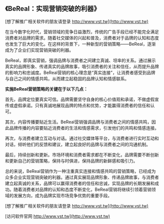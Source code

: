 ## **《BeReal：实现营销突破的利器》**

[想了解推广相关软件的朋友请登录 http://www.vst.tw](http://www.vst.tw)

在当今数字化时代，营销领域的竞争日益激烈，传统的广告手段已经不能完全满足消费者对品牌的需求。随着社交媒体的兴起和普及，消费者对于品牌的认知和态度也发生了巨大的变化。在这样的背景下，一种新型的营销策略——BeReal，逐渐成为了企业们实现营销突破的利器。

BeReal，即真实营销，强调品牌与消费者之间建立真诚、坦率的关系。通过展示真实的品牌形象、传递真实的品牌故事，吸引消费者的关注和信任，从而提升品牌的影响力和忠诚度。BeReal营销的核心理念是“真实连接”，让消费者感受到品牌与自己之间的情感共鸣，从而建立起稳固的品牌认知和情感联系。

**实施BeReal营销策略的关键在于以下几点：**

首先，品牌定位要真实可信。品牌需要坚守自身的核心价值观和承诺，不做虚假宣传或虚假承诺。只有真诚地展现品牌的特点和优势，才能赢得消费者的信任和认可。

其次，内容传播要贴近生活。BeReal营销强调品牌与消费者之间的情感共鸣，因此品牌传播的内容要贴近消费者的生活和情感需求，引发他们的共鸣和情感连接。

再次，与消费者建立互动与对话。通过社交媒体等平台，与消费者进行实时互动和对话，倾听他们的反馈和建议，建立起良好的品牌与消费者之间的沟通机制。

最后，持续创新和更新。市场环境和消费者需求都在不断变化，品牌需要不断创新和更新自己的营销策略，保持与时俱进，保持品牌的新鲜感和吸引力。

总的来说，BeReal营销作为一种注重真实连接和情感共鸣的营销策略，已经成为众多企业实现营销突破的利器。通过真实展现品牌形象、传递品牌故事，与消费者建立起真诚的关系，品牌可以赢得消费者的信任和忠诚，实现品牌的长期发展和成功。随着消费者对品牌的认知和态度不断变化，BeReal营销将继续引领着营销领域的发展方向，成为品牌实现市场竞争优势的重要手段。

[想了解推广相关软件的朋友请登录 http://www.vst.tw](http://www.vst.tw)


[访问软件官网 http://www.vst.tw](http://www.vst.tw)
